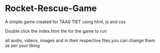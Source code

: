 # Rocket-Rescue-Game
A simple game created for TAAS TIET using html, js and css


Double click the index.html file for the game to run

all audio, videos, images and in their respective files,you can change them as per your liking

